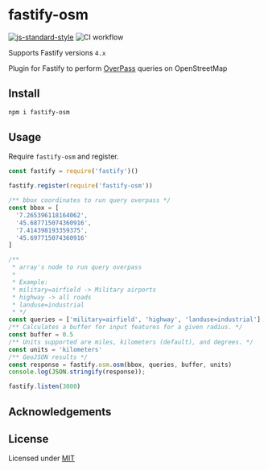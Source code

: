 # fastify-osm

[![js-standard-style](https://img.shields.io/badge/code%20style-standard-brightgreen.svg?style=flat)](http://standardjs.com/)  ![CI workflow](https://github.com/gzileni/fastify-osm/workflows/CI%20workflow/badge.svg)

Supports Fastify versions `4.x`

Plugin for Fastify to perform [OverPass](https://overpass-api.de) queries on OpenStreetMap 

## Install

```bash
npm i fastify-osm
```

## Usage

Require `fastify-osm` and register.

```javascript
const fastify = require('fastify')()

fastify.register(require('fastify-osm'))

/** bbox coordinates to run query overpass */
const bbox = [
  '7.265396118164062',
  '45.687715074360916',
  '7.414398193359375',
  '45.697715074360916'
]

/** 
 * array's node to run query overpass 
 * 
 * Example:
 * military=airfield -> Military airports
 * highway -> all roads
 * landuse=industrial
 * */
const queries = ['military=airfield', 'highway', 'landuse=industrial']
/** Calculates a buffer for input features for a given radius. */
const buffer = 0.5
/** Units supported are miles, kilometers (default), and degrees. */
const units = 'kilometers'
/** GeoJSON results */
const response = fastify.osm.osm(bbox, queries, buffer, units)
console.log(JSON.stringify(response));

fastify.listen(3000)
```

## Acknowledgements

## License

Licensed under [MIT](./LICENSE)
